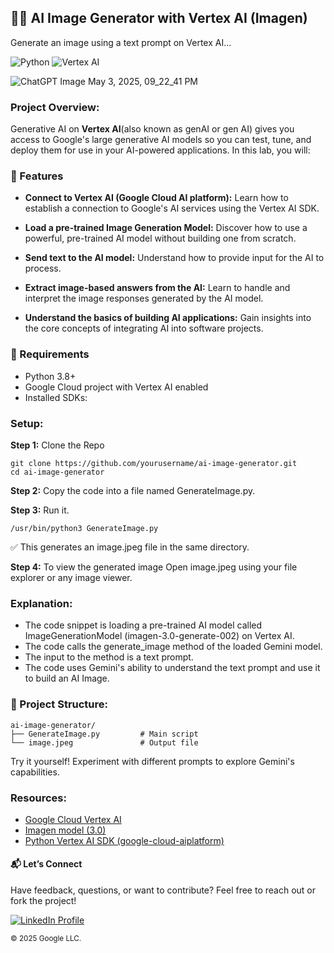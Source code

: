 ## 🧠✨ AI Image Generator with Vertex AI (Imagen)
Generate an image using a text prompt on Vertex AI...

![Python](https://img.shields.io/badge/Python-3.8%2B-blue.svg)
![Vertex AI](https://img.shields.io/badge/Powered%20by-Vertex%20AI-FF6F00.svg)

 ![ChatGPT Image May 3, 2025, 09_22_41 PM](https://github.com/user-attachments/assets/ef41b931-535a-4a8b-ae02-2bdead5700cd)

### Project Overview:

Generative AI on **Vertex AI**(also known as genAI or gen AI) gives you access to Google's large generative AI models so you can test, tune, and deploy them for use in your AI-powered applications. In this lab, you will:

### 🚀 Features
- **Connect to Vertex AI (Google Cloud AI platform):** Learn how to establish a connection to Google's AI services using the Vertex AI SDK.
  
- **Load a pre-trained Image Generation Model:** Discover how to use a powerful, pre-trained AI model without building one from scratch.
  
- **Send text to the AI model:** Understand how to provide input for the AI to process.
  
- **Extract image-based answers from the AI:** Learn to handle and interpret the image responses generated by the AI model.
  
- **Understand the basics of building AI applications:** Gain insights into the core concepts of integrating AI into software projects.

### 🧰 Requirements

- Python 3.8+
- Google Cloud project with Vertex AI enabled
- Installed SDKs:


### Setup:

**Step 1:**
Clone the Repo
```
git clone https://github.com/yourusername/ai-image-generator.git
cd ai-image-generator
```

**Step 2:**
Copy the code into a file named GenerateImage.py.

**Step 3:**
Run it.
```
/usr/bin/python3 GenerateImage.py
```
✅ This generates an image.jpeg file in the same directory.

**Step 4:**
To view the generated image
Open image.jpeg using your file explorer or any image viewer.

### Explanation:

- The code snippet is loading a pre-trained AI model called ImageGenerationModel (imagen-3.0-generate-002) on Vertex AI.
- The code calls the generate_image method of the loaded Gemini model.
- The input to the method is a text prompt.
- The code uses Gemini's ability to understand the text prompt and use it to build an AI Image.


### 📂 Project Structure:

```
ai-image-generator/
├── GenerateImage.py         # Main script
└── image.jpeg               # Output file
```

Try it yourself! Experiment with different prompts to explore Gemini's capabilities.

### Resources:

- [Google Cloud Vertex AI](https://cloud.google.com/vertex-ai)
- [Imagen model (3.0)](https://cloud.google.com/vertex-ai/generative-ai/docs/image/overview)
- [Python Vertex AI SDK (google-cloud-aiplatform)](https://pypi.org/project/google-cloud-aiplatform/)

#### 📬 Let’s Connect
Have feedback, questions, or want to contribute? Feel free to reach out or fork the project!

<a href="https://www.linkedin.com/in/mansi-more-0943/"> ![LinkedIn Profile](https://img.shields.io/badge/LinkedIn-0077B5?style=for-the-badge&logo=linkedin&logoColor=white) </a>

<sub>© 2025 Google LLC.</sub>

